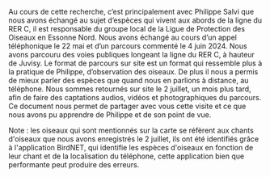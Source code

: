 Au cours de cette recherche, c’est principalement avec Philippe Salvi que nous avons échangé au sujet d’espèces qui vivent aux abords de la ligne du RER C, il est responsable du groupe local de la Ligue de Protection des Oiseaux en Essonne Nord. Nous avons échangé au cours d’un appel téléphonique le 22 mai et d’un parcours commenté le 4 juin 2024. Nous avons parcouru des voies publiques longeant la ligne du RER C, à hauteur de Juvisy. Le format de parcours sur site est un format qui ressemble plus à la pratique de Philippe, d’observation des oiseaux. De plus il nous a permis de mieux parler des espèces que quand nous en parlions à distance, au téléphone. Nous sommes retournés sur site le 2 juillet, un mois plus tard, afin de faire des captations audios, vidéos et photographiques du parcours. Ce document nous permet de partager avec vous cette visite et ce que nous avons pu apprendre de Philippe et de son point de vue.

Note : les oiseaux qui sont mentionnés sur la carte se réfèrent aux chants d'oiseaux que nous avons enregistrés le 2 juillet, ils ont été identifiés grâce à l'application BirdNET, qui identifie les espèces d'oiseaux en fonction de leur chant et de la localisation du téléphone, cette application bien que performante peut produire des erreurs.
